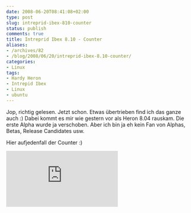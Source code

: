 ```yaml
---
date: 2008-06-20T08:41:08+02:00
type: post
slug: intreprid-ibex-810-counter
status: publish
comments: true
title: Intreprid Ibex 8.10 - Counter
aliases:
- /archives/82
- /blog/2008/06/20/intreprid-ibex-8.10-counter/
categories:
- Linux
tags:
- Hardy Heron
- Intrepid Ibex
- Linux
- ubuntu
---
```


Jop, richtig gelesen. Jetzt schon. Etwas übertrieben find ich das ganze
auch :) Dabei kommt es mir wie gestern vor als Heron 8.04 rauskam. Die
erste Alpha wurde ja verschoben. Aber ich bin ja eh kein Fan von Alphas,
Betas, Release Candidates usw.

Hier aufjedenfall der Counter :)

![](http://www.the-pc-board.com/intrepidcounter2/index.php)
